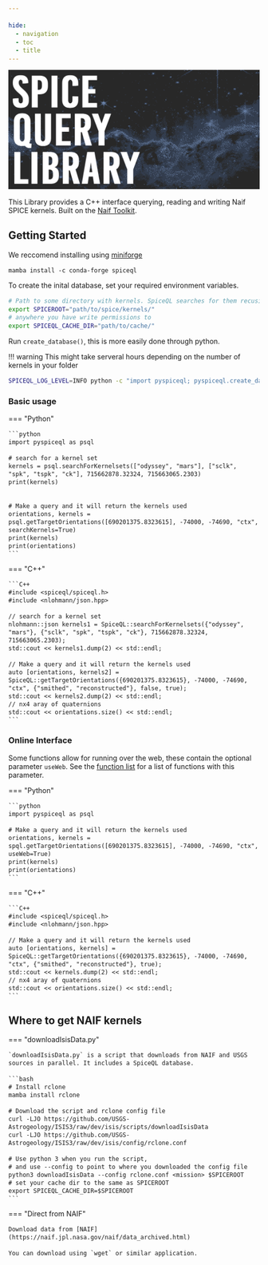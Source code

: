 ```yaml
---

hide:
  - navigation
  - toc
  - title
---
```



<style>
  .md-typeset h1,
  .md-content__button {
    display: none;
  }
</style>

![banner](assets/banner3.png)


This Library provides a C++ interface querying, reading and writing Naif SPICE kernels. Built on the [Naif Toolkit](https://naif.jpl.nasa.gov/naif/toolkit.html).


## Getting Started

We reccomend installing using [miniforge](https://github.com/conda-forge/miniforge) 

```
mamba install -c conda-forge spiceql
```

To create the inital database, set your required environment variables. 

```bash 
# Path to some directory with kernels. SpiceQL searches for them recusively
export SPICEROOT="path/to/spice/kernels/"
# anywhere you have write permissions to
export SPICEQL_CACHE_DIR="path/to/cache/"
```

Run `create_database()`, this is more easily done through python. 

!!! warning 
    This might take serveral hours depending on the number of kernels in your folder

```bash 
SPICEQL_LOG_LEVEL=INFO python -c "import pyspiceql; pyspiceql.create_database()"
```

### Basic usage

=== "Python"

    ```python 
    import pyspiceql as psql 

    # search for a kernel set
    kernels = psql.searchForKernelsets(["odyssey", "mars"], ["sclk", "spk", "tspk", "ck"], 715662878.32324, 715663065.2303)
    print(kernels)


    # Make a query and it will return the kernels used 
    orientations, kernels = psql.getTargetOrientations([690201375.8323615], -74000, -74690, "ctx", searchKernels=True) 
    print(kernels)
    print(orientations)
    ```

=== "C++"

    ```C++ 
    #include <spiceql/spiceql.h>
    #include <nlohmann/json.hpp>
    
    // search for a kernel set
    nlohmann::json kernels1 = SpiceQL::searchForKernelsets({"odyssey", "mars"}, {"sclk", "spk", "tspk", "ck"}, 715662878.32324, 715663065.2303);
    std::cout << kernels1.dump(2) << std::endl;
    
    // Make a query and it will return the kernels used 
    auto [orientations, kernels2] = SpiceQL::getTargetOrientations({690201375.8323615}, -74000, -74690, "ctx", {"smithed", "reconstructed"}, false, true);
    std::cout << kernels2.dump(2) << std::endl;
    // nx4 aray of quaternions 
    std::cout << orientations.size() << std::endl;
    ```

### Online Interface 

Some functions allow for running over the web, these contain the optional parameter `useWeb`. See the [function list](SpiceQLCPPAPI/namespace_spice_q_l.md) for a list of functions with this parameter. 

=== "Python"

    ```python 
    import pyspiceql as psql 

    # Make a query and it will return the kernels used 
    orientations, kernels = spql.getTargetOrientations([690201375.8323615], -74000, -74690, "ctx", useWeb=True) 
    print(kernels)
    print(orientations)
    ```

=== "C++"

    ```C++ 
    #include <spiceql/spiceql.h>
    #include <nlohmann/json.hpp>
    
    // Make a query and it will return the kernels used 
    auto [orientations, kernels] = SpiceQL::getTargetOrientations({690201375.8323615}, -74000, -74690, "ctx", {"smithed", "reconstructed"}, true);
    std::cout << kernels.dump(2) << std::endl;
    // nx4 aray of quaternions 
    std::cout << orientations.size() << std::endl;
    ```

## Where to get NAIF kernels

=== "downloadIsisData.py"
    
    `downloadIsisData.py` is a script that downloads from NAIF and USGS sources in parallel. It includes a SpiceQL database. 

    ```bash
    # Install rclone 
    mamba install rclone
    
    # Download the script and rclone config file
    curl -LJO https://github.com/USGS-Astrogeology/ISIS3/raw/dev/isis/scripts/downloadIsisData
    curl -LJO https://github.com/USGS-Astrogeology/ISIS3/raw/dev/isis/config/rclone.conf
    
    # Use python 3 when you run the script,
    # and use --config to point to where you downloaded the config file 
    python3 downloadIsisData --config rclone.conf <mission> $SPICEROOT
    # set your cache dir to the same as SPICEROOT
    export SPICEQL_CACHE_DIR=$SPICEROOT
    ```

=== "Direct from NAIF" 

    Download data from [NAIF](https://naif.jpl.nasa.gov/naif/data_archived.html) 

    You can download using `wget` or similar application. 



